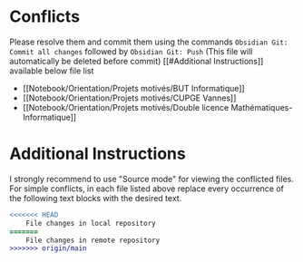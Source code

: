 # Conflicts
Please resolve them and commit them using the commands `Obsidian Git: Commit all changes` followed by `Obsidian Git: Push`
(This file will automatically be deleted before commit)
[[#Additional Instructions]] available below file list

- [[Notebook/Orientation/Projets motivés/BUT Informatique]]
- [[Notebook/Orientation/Projets motivés/CUPGE Vannes]]
- [[Notebook/Orientation/Projets motivés/Double licence Mathématiques-Informatique]]

# Additional Instructions
I strongly recommend to use "Source mode" for viewing the conflicted files. For simple conflicts, in each file listed above replace every occurrence of the following text blocks with the desired text.

```diff
<<<<<<< HEAD
    File changes in local repository
=======
    File changes in remote repository
>>>>>>> origin/main
```